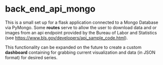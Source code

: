 # back_end_api_mongo


This is a small set up for a flask application connected to a Mongo Database via PyMongo. 
Some **routes** serve to allow the user to download data and or images from an api endpoint provided by the Bureau of Labor and Statistics (see https://www.bls.gov/developers/api_sample_code.html). 

This functionality can be expanded on the future to create a custom **dashboard** containing for grabbing current visualization and data (in JSON format) for desired series. 
